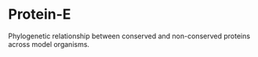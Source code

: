 # Protein-E
Phylogenetic relationship between conserved and non-conserved proteins across model organisms.
